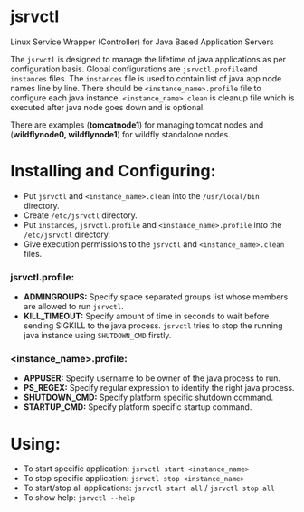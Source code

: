 # jsrvctl
Linux Service Wrapper (Controller) for Java Based Application Servers

The `jsrvctl` is designed to manage the lifetime of java applications as per configuration basis. Global configurations are `jsrvctl.profile`and `instances` files. The `instances` file is used to contain list of java app node names line by line. There should be `<instance_name>.profile` file to configure each java instance. `<instance_name>.clean` is cleanup file which is executed after java node goes down and is optional.

There are examples (**tomcatnode1**) for managing tomcat nodes and (**wildflynode0, wildflynode1**) for wildfly standalone nodes.

# Installing and Configuring:
* Put `jsrvctl` and `<instance_name>.clean` into the `/usr/local/bin` directory.
* Create `/etc/jsrvctl` directory.
* Put `instances`, `jsrvctl.profile` and `<instance_name>.profile` into the `/etc/jsrvctl` directory.
* Give execution permissions to the `jsrvctl` and `<instance_name>.clean` files.

### jsrvctl.profile:
* **ADMINGROUPS:** Specify space separated groups list whose members are allowed to run `jsrvctl`.
* **KILL_TIMEOUT:** Specify amount of time in seconds to wait before sending SIGKILL to the java process. `jsrvctl` tries to stop the running java instance using `SHUTDOWN_CMD` firstly.

### <instance_name>.profile:
* **APPUSER:** Specify username to be owner of the java process to run.
* **PS_REGEX:** Specify regular expression to identify the right java process.
* **SHUTDOWN_CMD:** Specify platform specific shutdown command.
* **STARTUP_CMD:** Specify platform specific startup command.

# Using:
* To start specific application: `jsrvctl start <instance_name>`
* To stop specific application: `jsrvctl stop <instance_name>`
* To start/stop all applications: `jsrvctl start all` / `jsrvctl stop all`
* To show help: `jsrvctl --help`
